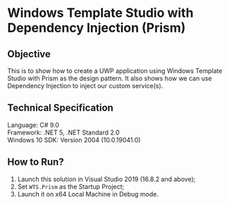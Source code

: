 # Windows Template Studio with Dependency Injection (Prism)

## Objective
This is to show how to create a UWP application using Windows Template Studio with Prism as the design pattern. It also shows how we can use Dependency Injection to inject our custom service(s).

## Technical Specification
Language: C# 9.0\
Framework: .NET 5, .NET Standard 2.0\
Windows 10 SDK: Version 2004 (10.0.19041.0)

## How to Run?
1. Launch this solution in Visual Studio 2019 (16.8.2 and above);
2. Set `WTS.Prism` as the Startup Project;
3. Launch it on x64 Local Machine in Debug mode.